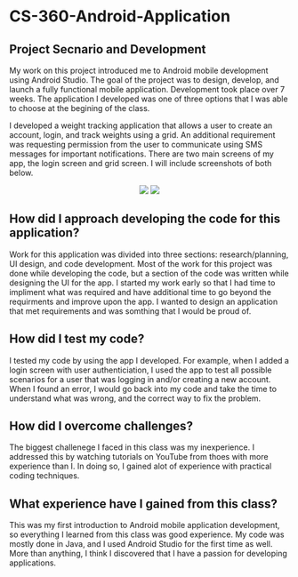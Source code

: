 # CS-360-Android-Application
## Project Secnario and Development
My work on this project introduced me to Android mobile development using Android Studio. The goal of the project was to design, develop, and launch a fully functional mobile application. Development took place over 7 weeks. The application I developed was one of three options that I was able to choose at the begining of the class.

I developed a weight tracking application that allows a user to create an account, login, and track weights using a grid. An additional requirement was requesting permission from the user to communicate using SMS messages for important notifications. There are two main screens of my app, the login screen and grid screen. I will include screenshots of both below.

<p align="center">
<img src="https://user-images.githubusercontent.com/77023670/210270428-e78e6c3a-f9fa-437f-a957-b64859d52e5c.png" />
<img src="https://user-images.githubusercontent.com/77023670/210270431-ec262213-0e72-4cfe-b275-2e87dd3839f1.png" />
</p>

## How did I approach developing the code for this application?
Work for this application was divided into three sections: research/planning, UI design, and code development. Most of the work for this project was done while developing the code, but a section of the code was written while designing the UI for the app. I started my work early so that I had time to impliment what was required and have additional time to go beyond the requirments and improve upon the app. I wanted to design an application that met requirements and was somthing that I would be proud of.
## How did I test my code?
I tested my code by using the app I developed. For example, when I added a login screen with user authenticiation, I used the app to test all possible scenarios for a user that was logging in and/or creating a new account. When I found an error, I would go back into my code and take the time to understand what was wrong, and the correct way to fix the problem.
## How did I overcome challenges?
The biggest challenege I faced in this class was my inexperience. I addressed this by watching tutorials on YouTube from thoes with more experience than I. In doing so, I gained alot of experience with practical coding techniques.
## What experience have I gained from this class?
This was my first introduction to Android mobile application development, so everything I learned from this class was good experience. My code was mostly done in Java, and I used Android Studio for the first time as well. More than anything, I think I discovered that I have a passion for developing applications.

